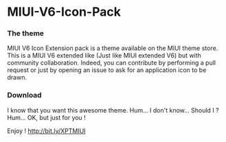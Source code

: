 # MIUI-V6-Icon-Pack

### The theme

MIUI V6 Icon Extension pack is a theme available on the MIUI theme store.
This is a MIUI V6 extended like (Just like MIUI extended V6) but with community collaboration.
Indeed, you can contribute by performing a pull request or just by opening an issue to ask for an application icon to be drawn.


### Download

I know that you want this awesome theme. Hum... I don't know... Should I ?
Hum... OK, but just for you !

Enjoy ! http://bit.ly/XPTMIUI